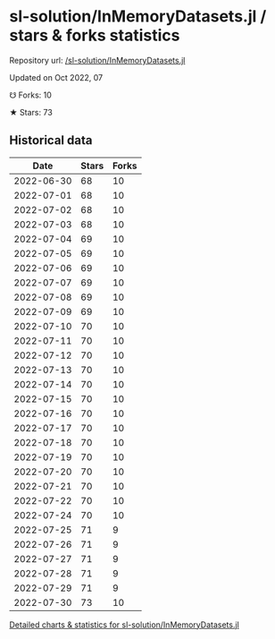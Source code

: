 # sl-solution/InMemoryDatasets.jl / stars & forks statistics

Repository url: [/sl-solution/InMemoryDatasets.jl](https://github.com/sl-solution/InMemoryDatasets.jl)

Updated on Oct 2022, 07

☋ Forks: 10

★ Stars: 73

## Historical data
| Date | Stars | Forks |
|------|-------|-------|
| 2022-06-30 | 68 | 10 | 
| 2022-07-01 | 68 | 10 | 
| 2022-07-02 | 68 | 10 | 
| 2022-07-03 | 68 | 10 | 
| 2022-07-04 | 69 | 10 | 
| 2022-07-05 | 69 | 10 | 
| 2022-07-06 | 69 | 10 | 
| 2022-07-07 | 69 | 10 | 
| 2022-07-08 | 69 | 10 | 
| 2022-07-09 | 69 | 10 | 
| 2022-07-10 | 70 | 10 | 
| 2022-07-11 | 70 | 10 | 
| 2022-07-12 | 70 | 10 | 
| 2022-07-13 | 70 | 10 | 
| 2022-07-14 | 70 | 10 | 
| 2022-07-15 | 70 | 10 | 
| 2022-07-16 | 70 | 10 | 
| 2022-07-17 | 70 | 10 | 
| 2022-07-18 | 70 | 10 | 
| 2022-07-19 | 70 | 10 | 
| 2022-07-20 | 70 | 10 | 
| 2022-07-21 | 70 | 10 | 
| 2022-07-22 | 70 | 10 | 
| 2022-07-24 | 70 | 10 | 
| 2022-07-25 | 71 | 9 | 
| 2022-07-26 | 71 | 9 | 
| 2022-07-27 | 71 | 9 | 
| 2022-07-28 | 71 | 9 | 
| 2022-07-29 | 71 | 9 | 
| 2022-07-30 | 73 | 10 | 


[Detailed charts & statistics for sl-solution/InMemoryDatasets.jl](https://reviewgithub.com/rep/sl-solution/InMemoryDatasets.jl)
